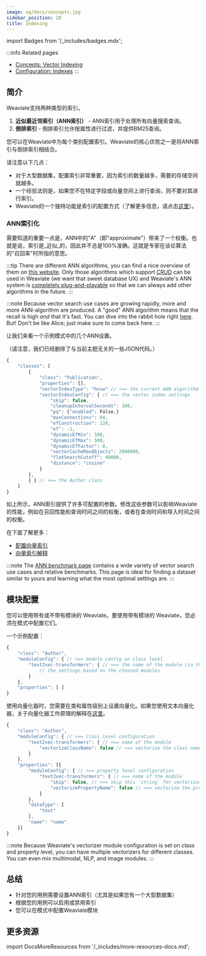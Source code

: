 ```yaml
---
image: og/docs/concepts.jpg
sidebar_position: 20
title: Indexing
---
```


import Badges from '/_includes/badges.mdx';

<Badges/>

:::info Related pages
- [Concepts: Vector Indexing](./vector-index.md)
- [Configuration: Indexes](../configuration/indexes.md)
:::

## 简介

Weaviate支持两种类型的索引。

1. **近似最近邻索引（ANN索引）** - ANN索引用于处理所有向量搜索查询。
2. **倒排索引** - 倒排索引允许按属性进行过滤，并提供BM25查询。

您可以在Weaviate中为每个类别配置索引。Weaviate的核心优势之一是将ANN索引与倒排索引相结合。

请注意以下几点：

* 对于大型数据集，配置索引非常重要，因为索引的数量越多，需要的存储空间就越多。
* 一个经验法则是，如果您不在特定字段或向量空间上进行查询，则不要对其进行索引。
* Weaviate的一个独特功能是索引的配置方式（了解更多信息，请点击[这里](../concepts/prefiltering.md)）。

### ANN索引化

需要知道的重要一点是，ANN中的"A"（即"approximate"）带来了一个权衡。也就是说，索引是_近似_的，因此并不总是100%准确。这就是专家在谈论算法的"召回率"时所指的意思。

:::tip
There are different ANN algorithms, you can find a nice overview of them on <a href="http://ann-benchmarks.com/" data-proofer-ignore>this website</a>. Only those algorithms which support [CRUD](https://en.wikipedia.org/wiki/Create,_read,_update_and_delete) can be used in Weaviate (we want that sweet database UX) and Weaviate's ANN system is [completely plug-and-playable](../concepts/index.md#weaviate-architecture) so that we can always add other algorithms in the future.
:::

<!-- TODO: 不确定我们是否需要在这里 -->
<!-- 如果您总是想要完全回忆（即100%回忆，不要与阿诺德·施瓦辛格的电影混淆），那么您需要进行超级慢速（真的非常慢）的蛮力向量比较，这对于生产环境来说并不实用（因此存在ANN算法）。 -->

:::note
Because vector search use cases are growing rapidly, more and more ANN-algorithm are produced. A "good" ANN algorithm means that the recall is high _and_ that it's fast. You can dive into the rabbit hole right [here](https://arxiv.org/search/?query=approximate+nearest+neighbor&searchtype=all). But! Don't be like Alice; just make sure to come back here.
:::

让我们来看一个示例模式中的几个ANN设置。

（请注意，我们已经删除了与当前主题无关的一些JSON代码。）

```js
{
    "classes": [
        {
            "class": "Publication",
            "properties": [],
            "vectorIndexType": "hnsw" // <== the current ANN algorithm
            "vectorIndexConfig": { // <== the vector index settings
                "skip": false,
                "cleanupIntervalSeconds": 300,
                "pq": {"enabled": False,}
                "maxConnections": 64,
                "efConstruction": 128,
                "ef": -1,
                "dynamicEfMin": 100,
                "dynamicEfMax": 500,
                "dynamicEfFactor": 8,
                "vectorCacheMaxObjects": 2000000,
                "flatSearchCutoff": 40000,
                "distance": "cosine"
            }
        },
        { } // <== the Author class
    ]
}
```

如上所示，ANN索引提供了许多可配置的参数。修改这些参数可以影响Weaviate的性能，例如在召回性能和查询时间之间的权衡，或者在查询时间和导入时间之间的权衡。

在下面了解更多：
- [配置向量索引](../configuration/indexes.md)
- [向量索引解释](../concepts/vector-index.md)

:::note
The [ANN benchmark page](/developers/weaviate/benchmarks/ann.md) contains a wide variety of vector search use cases and relative benchmarks. This page is ideal for finding a dataset similar to yours and learning what the most optimal settings are.
:::

## 模块配置
<!-- TODO: 检查是否可以移除。感觉是重复的。 -->

您可以使用带有或不带有模块的 Weaviate。要使用带有模块的 Weaviate，您必须在模式中配置它们。

一个示例配置：

```js
{
    "class": "Author",
    "moduleConfig": { // <== module config on class level
        "text2vec-transformers": { // <== the name of the module (in this case `text2vec-transformers`)
            // the settings based on the choosed modules
        }
    },
    "properties": [ ]
}
```

使用向量化器时，您需要在类和属性级别上设置向量化。如果您使用文本向量化器，关于向量化器工作原理的解释在[这里](/developers/weaviate/modules/retriever-vectorizer-modules/text2vec-contextionary.md#configure-semantic-indexing)。

```js
{
    "class": "Author",
    "moduleConfig": { // <== class level configuration
        "text2vec-transformers": { // <== name of the module
            "vectorizeClassName": false // <== vectorize the class name?
        }
    },
    "properties": [{
        "moduleConfig": { // <== property level configuration
            "text2vec-transformers": { // <== name of the module
                "skip": false, // <== skip this `string` for vectorization?
                "vectorizePropertyName": false // <== vectorize the property name?
            }
        },
        "dataType": [
            "text"
        ],
        "name": "name"
    }]
}
```

:::note
Because Weaviate's vectorizer module configuration is set on class and property level, you can have multiple vectorizers for different classes. You can even mix multimodal, NLP, and image modules.
:::

## 总结

* 针对您的用例需要设置ANN索引（尤其是如果您有一个大型数据集）
* 根据您的用例可以启用或禁用索引
* 您可以在模式中配置Weaviate模块

## 更多资源

import DocsMoreResources from '/_includes/more-resources-docs.md';

<DocsMoreResources />